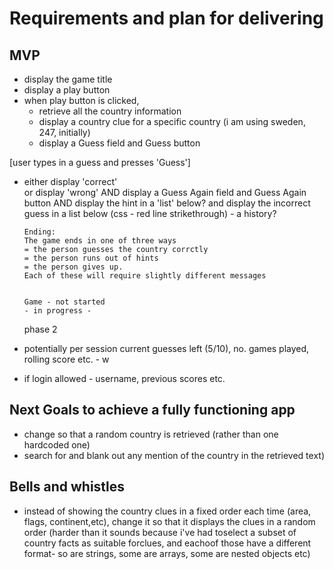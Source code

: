 # Requirements and plan for delivering

## MVP

-   display the game title
-   display a play button
-   when play button is clicked,
    -   retrieve all the country information
    -   display a country clue for a specific country (i am using sweden, 247, initially)
    -   display a Guess field and Guess button

[user types in a guess and presses 'Guess']

-   either display 'correct'  
     or
    display 'wrong' AND display a Guess Again field and Guess Again button AND display the hint in a 'list' below? and display the incorrect guess in a list below (css - red line strikethrough) - a history?

        Ending:
        The game ends in one of three ways
        = the person guesses the country corrctly
        = the person runs out of hints
        = the person gives up.
        Each of these will require slightly different messages


        Game - not started
        - in progress -

    phase 2

-   potentially per session current guesses left (5/10), no. games played, rolling score etc. - w

-   if login allowed - username, previous scores etc.

## Next Goals to achieve a fully functioning app

-   change so that a random country is retrieved (rather than one hardcoded one)
-   search for and blank out any mention of the country in the retrieved text)

## Bells and whistles

-   instead of showing the country clues in a fixed order each time (area, flags, continent,etc), change it so that it displays the clues in a random order (harder than it sounds because i've had toselect a subset of country facts as suitable forclues, and eachoof those have a different format- so are strings, some are arrays, some are nested objects etc)
